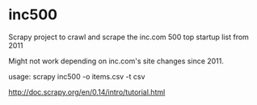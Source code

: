 inc500
======

Scrapy project to crawl and scrape the inc.com 500 top startup list from 2011

Might not work depending on inc.com's site changes since 2011.

usage: scrapy inc500 -o items.csv -t csv

http://doc.scrapy.org/en/0.14/intro/tutorial.html
